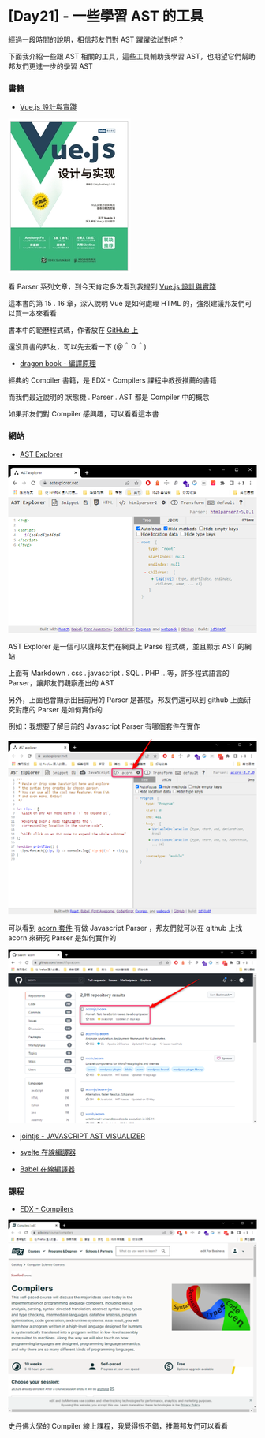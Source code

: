 # [Day21] - 一些學習 AST 的工具

經過一段時間的說明，相信邦友們對 AST 躍躍欲試對吧？

下面我介紹一些跟 AST 相關的工具，這些工具輔助我學習 AST，也期望它們幫助邦友們更進一步的學習 AST

### 書籍

- [Vue.js 設計與實踐](https://www.tenlong.com.tw/products/9787115583864)

![vue-book](https://raw.githubusercontent.com/andrew781026/ithome_ironman_2022/main/day-21/vue-book.png)

看 Parser 系列文章，到今天肯定多次看到我提到 [Vue.js 設計與實踐](https://www.tenlong.com.tw/products/9787115583864) 

這本書的第 15 . 16 章，深入說明 Vue 是如何處理 HTML 的，強烈建議邦友們可以買一本來看看

書本中的範歷程式碼，作者放在 [GitHub 上](https://github.com/HcySunYang/code-for-vue-3-book)

還沒買書的邦友，可以先去看一下 (＠＾０＾)

- [dragon book - 編譯原理](https://www-2.dc.uba.ar/staff/becher/dragon.pdf)

經典的 Compiler 書籍，是 EDX - Compilers 課程中教授推薦的書籍

而我們最近說明的 狀態機 . Parser . AST 都是 Compiler 中的概念

如果邦友們對 Compiler 感興趣，可以看看這本書

### 網站

- [AST Explorer](https://astexplorer.net/)

![ast-explorer](https://raw.githubusercontent.com/andrew781026/ithome_ironman_2022/main/day-21/ast-explorer.png)

AST Explorer 是一個可以讓邦友們在網頁上 Parse 程式碼，並且顯示 AST 的網站

上面有 Markdown . css . javascript . SQL .  PHP ...等，許多程式語言的 Parser，讓邦友們觀察產出的 AST 

另外，上面也會顯示出目前用的 Parser 是甚麼，邦友們還可以到 github 上面研究對應的 Parser 是如何實作的

例如：我想要了解目前的 Javascript Parser 有哪個套件在實作

![ast-explorer-acorn](https://raw.githubusercontent.com/andrew781026/ithome_ironman_2022/main/day-21/ast-explorer-acorn.png)

可以看到 [acorn 套件](https://github.com/acornjs/acorn) 有做 Javascript Parser ，邦友們就可以在 github 上找 acorn 來研究 Parser 是如何實作的

[![github-search-acorn](https://raw.githubusercontent.com/andrew781026/ithome_ironman_2022/main/day-21/github-search-acorn.png)](https://github.com/acornjs/acorn)

- [jointjs - JAVASCRIPT AST VISUALIZER](https://resources.jointjs.com/demos/javascript-ast)
- [svelte 在線編譯器](https://svelte.dev/repl/hello-world?version=3.50.1)

- [Babel 在線編譯器](https://babeljs.io/repl)

### 課程

- [EDX - Compilers](https://learning.edx.org/course/course-v1:StanfordOnline+SOE.YCSCS1+3T2020/home)

[![edx-compiler](https://raw.githubusercontent.com/andrew781026/ithome_ironman_2022/main/day-21/edx-compiler.png)](https://www.edx.org/course/compilers)

史丹佛大學的 Compiler 線上課程，我覺得很不錯，推薦邦友們可以看看
